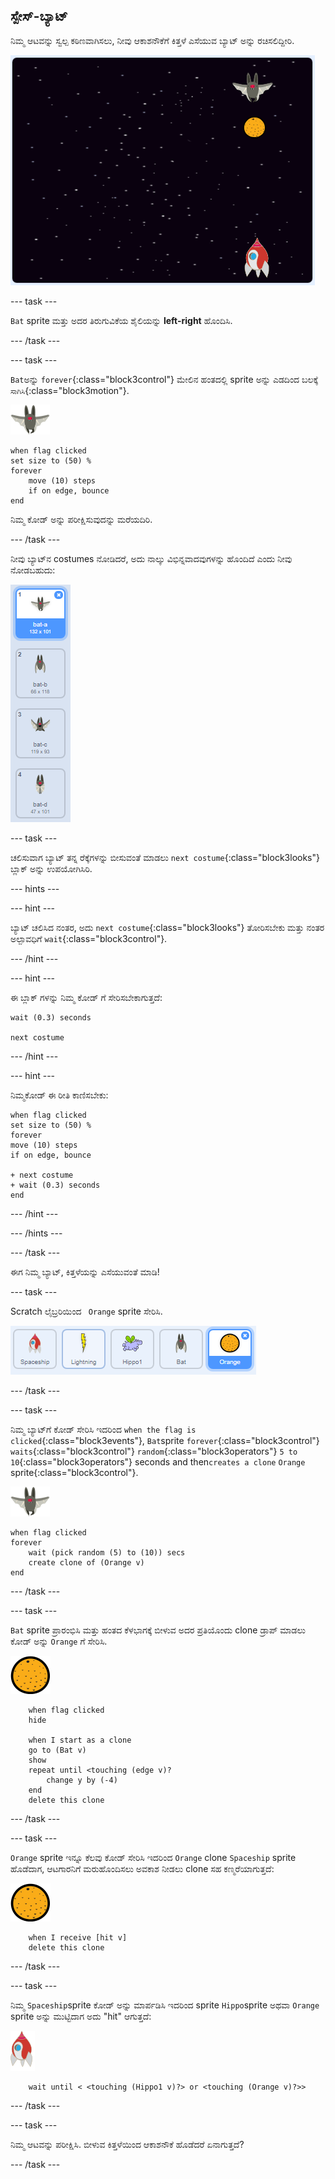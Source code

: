 ## ಸ್ಪೇಸ್-ಬ್ಯಾಟ್

ನಿಮ್ಮ ಆಟವನ್ನು ಸ್ವಲ್ಪ ಕಠಿಣವಾಗಿಸಲು, ನೀವು ಆಕಾಶನೌಕೆಗೆ ಕಿತ್ತಳೆ ಎಸೆಯುವ ಬ್ಯಾಟ್ ಅನ್ನು ರಚಿಸಲಿದ್ದೀರಿ.

![a bat throwing an orange at the spaceship](images/bat-oranges.png)

\--- task \---

`Bat` sprite ಮತ್ತು ಅದರ ತಿರುಗುವಿಕೆಯ ಶೈಲಿಯನ್ನು **left-right** ಹೊಂದಿಸಿ.

\--- /task \---

\--- task \---

`Bat`ಅನ್ನು `forever`{:class="block3control"} ಮೇಲಿನ ಹಂತದಲ್ಲಿ sprite ಅನ್ನು ಎಡದಿಂದ ಬಲಕ್ಕೆ `ಸಾಗಿಸಿ`{:class="block3motion"}.

![bat sprite](images/bat-sprite.png)

```blocks3
when flag clicked
set size to (50) %
forever
    move (10) steps
    if on edge, bounce
end
```

ನಿಮ್ಮ ಕೋಡ್ ಅನ್ನು ಪರೀಕ್ಷಿಸುವುದನ್ನು ಮರೆಯದಿರಿ.

\--- /task \---

ನೀವು ಬ್ಯಾಟ್‌ನ costumes ನೋಡಿದರೆ, ಅದು ನಾಲ್ಕು ವಿಭಿನ್ನವಾದವುಗಳನ್ನು ಹೊಂದಿದೆ ಎಂದು ನೀವು ನೋಡಬಹುದು:

![screenshot](images/invaders-bat-costume.png)

\--- task \---

ಚಲಿಸುವಾಗ ಬ್ಯಾಟ್ ತನ್ನ ರೆಕ್ಕೆಗಳನ್ನು ಬೀಸುವಂತೆ ಮಾಡಲು `next costume`{:class="block3looks"} ಬ್ಲಾಕ್ ಅನ್ನು ಉಪಯೋಗಿಸಿರಿ.

\--- hints \---

\--- hint \---

ಬ್ಯಾಟ್ ಚಲಿಸಿದ ನಂತರ, ಅದು `next costume`{:class="block3looks"} ತೋರಿಸಬೇಕು ಮತ್ತು ನಂತರ ಅಲ್ಪಾವಧಿಗೆ `wait`{:class="block3control"}.

\--- /hint \---

\--- hint \---

ಈ ಬ್ಲಾಕ್ ಗಳನ್ನು ನಿಮ್ಮ ಕೋಡ್ ಗೆ ಸೇರಿಸಬೇಕಾಗುತ್ತದೆ:

```blocks3
wait (0.3) seconds

next costume
```

\--- /hint \---

\--- hint \---

ನಿಮ್ಮಕೋಡ್ ಈ ರೀತಿ ಕಾಣಿಸಬೇಕು:

```blocks3
when flag clicked
set size to (50) %
forever
move (10) steps
if on edge, bounce

+ next costume
+ wait (0.3) seconds
end
```

\--- /hint \---

\--- /hints \---

\--- /task \---

ಈಗ ನಿಮ್ಮ ಬ್ಯಾಟ್, ಕಿತ್ತಳೆಯನ್ನು ಎಸೆಯುವಂತೆ ಮಾಡಿ!

\--- task \---

Scratch ಲೈಬ್ರರಿಯಿಂದ ` Orange` sprite ಸೇರಿಸಿ.

![screenshot](images/invaders-orange.png)

\--- /task \---

\--- task \---

ನಿಮ್ಮ ಬ್ಯಾಟ್‌ಗೆ ಕೋಡ್ ಸೇರಿಸಿ ಇದರಿಂದ `when the flag is clicked`{:class="block3events"}, `Bat`sprite `forever`{:class="block3control"} `waits`{:class="block3control"} `random`{:class="block3operators"} `5 to 10`{:class="block3operators"} seconds and then`creates a clone` `Orange ` sprite{:class="block3control"}.

![bat sprite](images/bat-sprite.png)

```blocks3
when flag clicked
forever
    wait (pick random (5) to (10)) secs
    create clone of (Orange v)
end
```

\--- /task \---

\--- task \---

`Bat` sprite ಪ್ರಾರಂಭಿಸಿ ಮತ್ತು ಹಂತದ ಕೆಳಭಾಗಕ್ಕೆ ಬೀಳುವ ಅದರ ಪ್ರತಿಯೊಂದು clone ಡ್ರಾಪ್ ಮಾಡಲು ಕೋಡ್ ಅನ್ನು `Orange` ಗೆ ಸೇರಿಸಿ.

![orange sprite](images/orange-sprite.png)

```blocks3
    when flag clicked
    hide

    when I start as a clone
    go to (Bat v)
    show
    repeat until <touching (edge v)?
        change y by (-4)
    end
    delete this clone
```

\--- /task \---

\--- task \---

`Orange` sprite ಇನ್ನೂ ಕೆಲವು ಕೋಡ್ ಸೇರಿಸಿ ಇದರಿಂದ `Orange` clone `Spaceship` sprite ಹೊಡೆದಾಗ, ಆಟಗಾರನಿಗೆ ಮರುಹೊಂದಿಸಲು ಅವಕಾಶ ನೀಡಲು clone ಸಹ ಕಣ್ಮರೆಯಾಗುತ್ತದೆ:

![orange sprite](images/orange-sprite.png)

```blocks3
    when I receive [hit v]
    delete this clone
```

\--- /task \---

\--- task \---

ನಿಮ್ಮ `Spaceship`sprite ಕೋಡ್ ಅನ್ನು ಮಾರ್ಪಡಿಸಿ ಇದರಿಂದ sprite `Hippo`sprite ಅಥವಾ `Orange` sprite ಅನ್ನು ಮುಟ್ಟಿದಾಗ ಅದು "hit" ಆಗುತ್ತದೆ:

![rocket sprite](images/rocket-sprite.png)

```blocks3
    wait until < <touching (Hippo1 v)?> or <touching (Orange v)?>>
```

\--- /task \---

\--- task \---

ನಿಮ್ಮ ಆಟವನ್ನು ಪರೀಕ್ಷಿಸಿ. ಬೀಳುವ ಕಿತ್ತಳೆಯಿಂದ ಆಕಾಶನೌಕೆ ಹೊಡೆದರೆ ಏನಾಗುತ್ತದೆ?

\--- /task \---